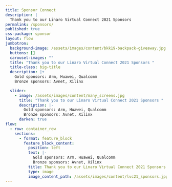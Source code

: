```yaml
---
title: Sponsor Connect
description: |
  Thank you to our Linaro Virtual Connect 2021 Sponsors
permalink: /sponsors/
published: true
css-package: sponsor
layout: flow
jumbotron:
  background-image: /assets/images/content/bkk19-backpack-giveaway.jpg
  buttons: []
  carousel-images: ""
  title: "Thank you to our Linaro Virtual Connect 2021 Sponsors "
  title-class: big-title
  description: |+
    Gold sponsors: Arm, Huawei, Qualcomm
    Bronze sponsors: Avnet, Xilinx 

  slider:
    - image: /assets/images/content/many_screens.jpg
      title: "Thank you to our Linaro Virtual Connect 2021 Sponsors "
      description: |-
        Gold sponsors: Arm, Huawei, Qualcomm
        Bronze sponsors: Avnet, Xilinx 
      darken: true
flow:
  - row: container_row
    sections:
      - format: feature_block
        feature_block_content:
          position: left
          text: |-
            Gold sponsors: Arm, Huawei, Qualcomm
            Bronze sponsors: Avnet, Xilinx 
          title: Thank you to our Linaro Virtual Connect 2021 Sponsors!
          type: image
          image_content_path: /assets/images/content/lvc21_sponsors.jpg
---
```

